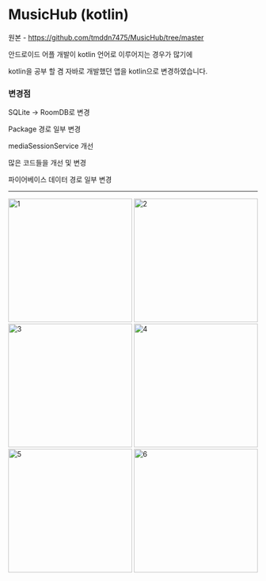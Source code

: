 # MusicHub (kotlin)

원본 - https://github.com/tmddn7475/MusicHub/tree/master

안드로이드 어플 개발이 kotlin 언어로 이루어지는 경우가 많기에 

kotlin을 공부 할 겸 자바로 개발했던 앱을 kotlin으로 변경하였습니다. 


### 변경점

SQLite -> RoomDB로 변경

Package 경로 일부 변경

mediaSessionService 개선

많은 코드들을 개선 및 변경

파이어베이스 데이터 경로 일부 변경

***********************************

<img width="250" alt="1" src="https://github.com/user-attachments/assets/dde87610-c257-439c-8817-16a6852de2f4">
<img width="250" alt="2" src="https://github.com/user-attachments/assets/20406ed2-65fb-483d-970a-d0166c429d32">
<img width="250" alt="3" src="https://github.com/user-attachments/assets/4d2a9253-5525-4de2-8463-161ad125a1f7">
<img width="250" alt="4" src="https://github.com/user-attachments/assets/c5456356-f5b8-4be5-9aa9-8ab2f8090731">
<img width="250" alt="5" src="https://github.com/user-attachments/assets/af2f9842-5ffa-41d6-a021-7e9c4359a4a0">
<img width="250" alt="6" src="https://github.com/user-attachments/assets/a65a46db-af06-4efa-a578-a44ba045d474">

